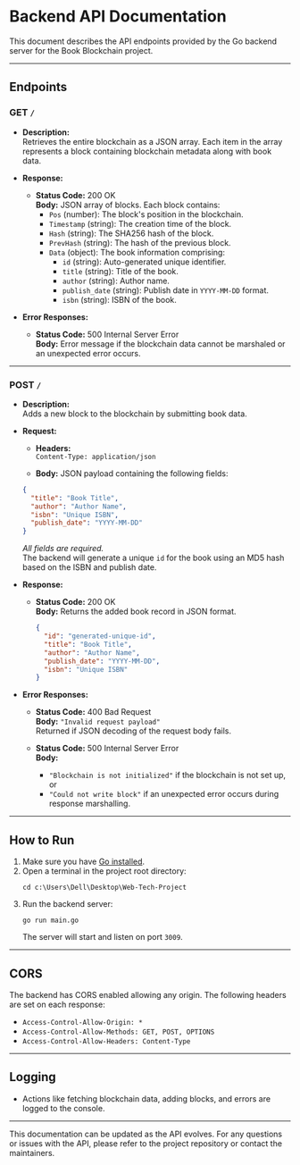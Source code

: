 # Backend API Documentation

This document describes the API endpoints provided by the Go backend server for the Book Blockchain project.

---

## Endpoints

### GET `/`

- **Description:**  
  Retrieves the entire blockchain as a JSON array. Each item in the array represents a block containing blockchain metadata along with book data.

- **Response:**

  - **Status Code:** 200 OK  
    **Body:** JSON array of blocks. Each block contains:
    - `Pos` (number): The block's position in the blockchain.
    - `Timestamp` (string): The creation time of the block.
    - `Hash` (string): The SHA256 hash of the block.
    - `PrevHash` (string): The hash of the previous block.
    - `Data` (object): The book information comprising:
      - `id` (string): Auto-generated unique identifier.
      - `title` (string): Title of the book.
      - `author` (string): Author name.
      - `publish_date` (string): Publish date in `YYYY-MM-DD` format.
      - `isbn` (string): ISBN of the book.

- **Error Responses:**

  - **Status Code:** 500 Internal Server Error  
    **Body:** Error message if the blockchain data cannot be marshaled or an unexpected error occurs.

---

### POST `/`

- **Description:**  
  Adds a new block to the blockchain by submitting book data.

- **Request:**

  - **Headers:**  
    `Content-Type: application/json`
  
  - **Body:** JSON payload containing the following fields:
  ```json
  {
    "title": "Book Title",
    "author": "Author Name",
    "isbn": "Unique ISBN",
    "publish_date": "YYYY-MM-DD"
  }
  ```
  *All fields are required.*  
  The backend will generate a unique `id` for the book using an MD5 hash based on the ISBN and publish date.

- **Response:**

  - **Status Code:** 200 OK  
    **Body:** Returns the added book record in JSON format.
    ```json
    {
      "id": "generated-unique-id",
      "title": "Book Title",
      "author": "Author Name",
      "publish_date": "YYYY-MM-DD",
      "isbn": "Unique ISBN"
    }
    ```

- **Error Responses:**

  - **Status Code:** 400 Bad Request  
    **Body:** `"Invalid request payload"`  
    Returned if JSON decoding of the request body fails.

  - **Status Code:** 500 Internal Server Error  
    **Body:**  
    - `"Blockchain is not initialized"` if the blockchain is not set up, or  
    - `"Could not write block"` if an unexpected error occurs during response marshalling.

---

## How to Run

1. Make sure you have [Go installed](https://golang.org/).
2. Open a terminal in the project root directory:
   ```
   cd c:\Users\Dell\Desktop\Web-Tech-Project
   ```
3. Run the backend server:
   ```
   go run main.go
   ```
   The server will start and listen on port `3009`.

---

## CORS

The backend has CORS enabled allowing any origin. The following headers are set on each response:
- `Access-Control-Allow-Origin: *`
- `Access-Control-Allow-Methods: GET, POST, OPTIONS`
- `Access-Control-Allow-Headers: Content-Type`

---

## Logging

- Actions like fetching blockchain data, adding blocks, and errors are logged to the console.

---

This documentation can be updated as the API evolves. For any questions or issues with the API, please refer to the project repository or contact the maintainers.